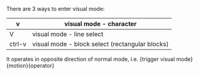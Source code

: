 There are 3 ways to enter visual mode:

| v      | visual mode - character                         |
| ------ | ----------------------------------------------- |
| V      | visual mode - line select                       |
| ctrl-v | visual mode - block select (rectangular blocks) |
It operates in opposite direction of normal mode, i.e. {trigger visual mode}{motion}{operator}
